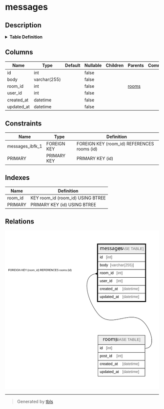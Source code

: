 # messages

## Description

<details>
<summary><strong>Table Definition</strong></summary>

```sql
CREATE TABLE `messages` (
  `id` int NOT NULL AUTO_INCREMENT,
  `body` varchar(255) COLLATE utf8mb4_ja_0900_as_cs NOT NULL,
  `room_id` int NOT NULL,
  `user_id` int NOT NULL,
  `created_at` datetime NOT NULL,
  `updated_at` datetime NOT NULL,
  PRIMARY KEY (`id`),
  KEY `room_id` (`room_id`),
  CONSTRAINT `messages_ibfk_1` FOREIGN KEY (`room_id`) REFERENCES `rooms` (`id`) ON DELETE CASCADE
) ENGINE=InnoDB DEFAULT CHARSET=utf8mb4 COLLATE=utf8mb4_ja_0900_as_cs
```

</details>

## Columns

| Name | Type | Default | Nullable | Children | Parents | Comment |
| ---- | ---- | ------- | -------- | -------- | ------- | ------- |
| id | int |  | false |  |  |  |
| body | varchar(255) |  | false |  |  |  |
| room_id | int |  | false |  | [rooms](rooms.md) |  |
| user_id | int |  | false |  |  |  |
| created_at | datetime |  | false |  |  |  |
| updated_at | datetime |  | false |  |  |  |

## Constraints

| Name | Type | Definition |
| ---- | ---- | ---------- |
| messages_ibfk_1 | FOREIGN KEY | FOREIGN KEY (room_id) REFERENCES rooms (id) |
| PRIMARY | PRIMARY KEY | PRIMARY KEY (id) |

## Indexes

| Name | Definition |
| ---- | ---------- |
| room_id | KEY room_id (room_id) USING BTREE |
| PRIMARY | PRIMARY KEY (id) USING BTREE |

## Relations

![er](messages.svg)

---

> Generated by [tbls](https://github.com/k1LoW/tbls)
